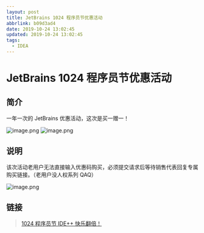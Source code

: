 ```yaml
---
layout: post
title: JetBrains 1024 程序员节优惠活动
abbrlink: b09d3ad4
date: 2019-10-24 13:02:45
updated: 2019-10-24 13:02:45
tags:
  - IDEA
---
```


# JetBrains 1024 程序员节优惠活动

## 简介

一年一次的 JetBrains 优惠活动，这次是买一赠一！

![image.png](https://i.loli.net/2019/10/24/b5AgNHKUhFmZ3xz.png)
![image.png](https://i.loli.net/2019/10/24/DVdJPEtZjwpQbiG.png)

## 说明

该次活动老用户无法直接输入优惠码购买，必须提交请求后等待销售代表回复专属购买链接。（老用户没人权系列 QAQ）

![image.png](https://i.loli.net/2019/10/24/gAKEG28p5erO4iM.png)

## 链接

> [1024 程序员节 IDE++ 快乐翻倍！](https://www.jetbrains.com/zh-cn/lp/programmers-day/?tdsourcetag=s_pcqq_aiomsg)
